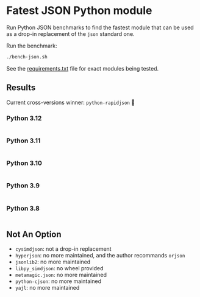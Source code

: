 # Fatest JSON Python module

Run Python JSON benchmarks to find the fastest module that can be used as a drop-in replacement of the `json` standard one.

Run the benchmark:

```bash
./bench-json.sh
```

See the [requirements.txt](requirements.txt) file for exact modules being tested.

## Results

Current cross-versions winner: `python-rapidjson` :tada:

### Python 3.12

```bash
```

### Python 3.11

```bash
```

### Python 3.10

```bash
```

### Python 3.9

```bash
```

### Python 3.8

```bash
```

## Not An Option

- `cysimdjson`: not a drop-in replacement
- `hyperjson`: no more maintained, and the author recommands `orjson`
- `jsonlib2`: no more maintained
- `libpy_simdjson`: no wheel provided
- `metamagic.json`: no more maintained
- `python-cjson`: no more maintained
- `yajl`: no more maintained
